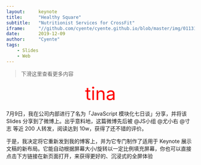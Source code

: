 ```yaml
---
layout:     keynote
title:      "Healthy Square"
subtitle:   "Nutritionist Services for CrossFit"
iframe:     "//github.com/cyente/cyente.github.io/blob/master/img/011317063558.html"
date:       2019-12-09
author:     "Cyente"
tags:
    - Slides
    - Web
---
```



> 下滑这里查看更多内容


 <center> <font color=red size=36>  tina  </font>  </center>

7月9日，我在公司内部进行了名为「JavaScript 模块化七日谈」分享，并将该 Slides 分享到了微博上。出乎意料地，这篇微博先后被 @JS小组 @尤小右 @寸志 等近 200 人转发，阅读达到 10w，获得了还不错的评价。

于是，我决定将它重新发到我的博客上，并为它专门制作了适用于 Keynote 展示文稿的新布局。它能自动根据屏幕大小/旋转以一定比例填充屏幕，你也可以直接点击下方链接在新页面打开，来获得更好的、沉浸式的全屏体验
